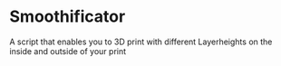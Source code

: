 # Smoothificator
A script that enables you to 3D print with different Layerheights on the inside and outside of your print
